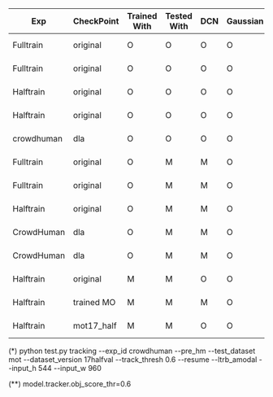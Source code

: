 | Exp        | CheckPoint | Trained With | Tested With | DCN | Gaussian | Age | Private Half | Public Half | Private Test |
|------------|------------|--------------|-------------|-----|----------|-----|--------------|-------------|--------------|
| Fulltrain  | original   | O            | O           | O   | O        |     | 69.8, 70.2   | 68.1, 66.8  | 67.3         |
| Fulltrain  | original   | O            | O           | O   | O        | 3   | 67.0, 70.9   | ----, ----  | -            |
| Halftrain  | original   | O            | O           | O   | O        |     | 64.2, 66.1   | 63.2, 63.1  | -            |
| Halftrain  | original   | O            | O           | O   | O        | 3   | 65.2, 66.1   | 63.2, 63.1  | -            |
| crowdhuman | dla        | O            | O           | O   | O        |     | 53.8, 52.2*  | 52.7, 50.7* | -            |
| Fulltrain  | original   | O            | M           | M   | O        |     | 68.5, 68.2   | 66.2, 65.7  | -            |
| Fulltrain  | original   | O            | M           | M   | O        | 3   | 67.0, 71.2   | ----, ----  | -            |
| Halftrain  | original   | O            | M           | M   | O        |     | ----, ----   | ----, ----  | -            |
| CrowdHuman | dla        | O            | M           | M   | O        |     | 58.2, 51.3   | ----, ----  | -            |
| CrowdHuman | dla        | O            | M           | M   | O        |     | 56.5, 54.9** | ----, ----  | -            |
| Halftrain  | original   | M            | M           | O   | O        | 3   | 65.7, 66.2   | ----, ----  | -            |
| Halftrain  | trained MO | M            | M           | M   | O        |     | 63.2, 65.3   | ----, ----  | -            |
| Halftrain  | mot17_half | M            | M           | O   | O        | 3   | 65.5, 67.1   | ----, ----  | -            |


(*) python test.py tracking --exp_id crowdhuman --pre_hm --test_dataset mot --dataset_version 17halfval --track_thresh 0.6 --resume --ltrb_amodal --input_h 544 --input_w 960

(**) model.tracker.obj_score_thr=0.6
